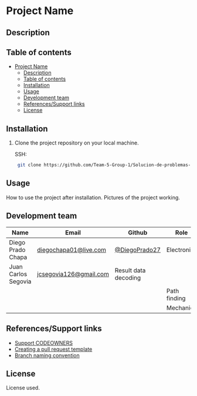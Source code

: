 # Project Name



## Description



## Table of contents

- [Project Name](#project-name)
  - [Description](#description)
  - [Table of contents](#table-of-contents)
  - [Installation](#installation)
  - [Usage](#usage)
  - [Development team](#development-team)
  - [References/Support links](#references-support-links)
  - [License](#license) 

## Installation

1. Clone the project repository on your local machine.

   SSH:

   ```bash
    git clone https://github.com/Team-5-Group-1/Solucion-de-problemas-de-procesos.git
   ```


## Usage

How to use the project after installation.
Pictures of the project working.


## Development team

| Name                    | Email                                                               | Github                                                       | Role      |
| ----------------------- | ------------------------------------------------------------------- | ------------------------------------------------------------ | --------- |
|Diego Prado Chapa | [diegochapa01@live.com](mailto:diegochapa01@live.com) | [@DiegoPrado27](https://github.com/DiegoPrado27) |Electronic |
|Juan Carlos Segovia | [jcsegovia126@gmail.com](mailto:jcsegovia126@gmail.com) | Result data decoding |
|  | [](mailto:) | [](https://github.com/) | Path finding |
|  | [](mailto:) | [](https://github.com/) | Mechanics |


## References/Support links

- [Support CODEOWNERS](https://docs.github.com/es/github/creating-cloning-and-archiving-repositories/about-code-owners)
- [Creating a pull request template](https://docs.github.com/es/github-ae@latest/github/building-a-strong-community/creating-a-pull-request-template-for-your-repository)
- [Branch naming convention](https://deepsource.io/blog/git-branch-naming-conventions/)

## License
License used.
